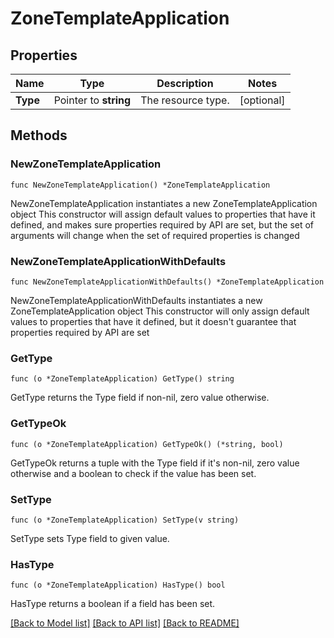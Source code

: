 # ZoneTemplateApplication

## Properties

Name | Type | Description | Notes
------------ | ------------- | ------------- | -------------
**Type** | Pointer to **string** | The resource type. | [optional] 

## Methods

### NewZoneTemplateApplication

`func NewZoneTemplateApplication() *ZoneTemplateApplication`

NewZoneTemplateApplication instantiates a new ZoneTemplateApplication object
This constructor will assign default values to properties that have it defined,
and makes sure properties required by API are set, but the set of arguments
will change when the set of required properties is changed

### NewZoneTemplateApplicationWithDefaults

`func NewZoneTemplateApplicationWithDefaults() *ZoneTemplateApplication`

NewZoneTemplateApplicationWithDefaults instantiates a new ZoneTemplateApplication object
This constructor will only assign default values to properties that have it defined,
but it doesn't guarantee that properties required by API are set

### GetType

`func (o *ZoneTemplateApplication) GetType() string`

GetType returns the Type field if non-nil, zero value otherwise.

### GetTypeOk

`func (o *ZoneTemplateApplication) GetTypeOk() (*string, bool)`

GetTypeOk returns a tuple with the Type field if it's non-nil, zero value otherwise
and a boolean to check if the value has been set.

### SetType

`func (o *ZoneTemplateApplication) SetType(v string)`

SetType sets Type field to given value.

### HasType

`func (o *ZoneTemplateApplication) HasType() bool`

HasType returns a boolean if a field has been set.


[[Back to Model list]](../README.md#documentation-for-models) [[Back to API list]](../README.md#documentation-for-api-endpoints) [[Back to README]](../README.md)


